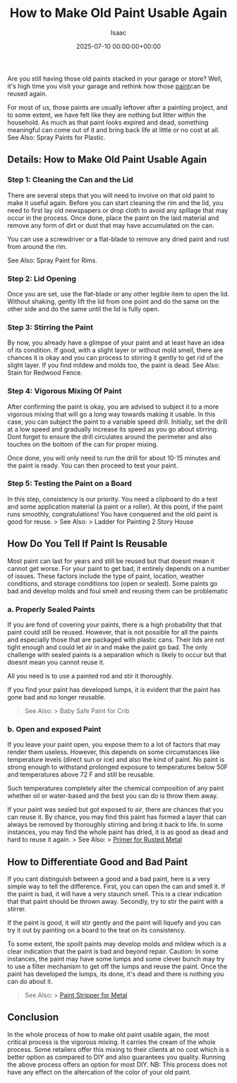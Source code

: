 ﻿---
title: How to Make Old Paint Usable Again
description: Are you still having those old paints stacked in your garage or store? Well, it's high time you visit your garage and rethink how those paint can be reused...
slug: /how-to-make-old-paint-usable-again/
date: 2025-07-10 00:00:00+00:00
lastmod: 2025-07-10 00:00:00+03:00
author: Isaac
categories:
- DIY Paintings
tags:
- diy-paintings
- old
- paint
layout: post
---

Are you still having those old paints stacked in your garage or store? Well, it's high time you visit your garage and rethink how those [paint](https://pestpolicy.com/airless-paint-sprayer-tips/)can be reused again.

For most of us, those paints are usually leftover after a painting project, and to some extent, we have felt like they are nothing but litter within the household. As much as that paint looks expired and dead, something meaningful can come out of it and bring back life at little or no cost at all. See Also: Spray Paints for Plastic.

##  Details: How to Make Old Paint Usable Again

###  Step 1: Cleaning the Can and the Lid

There are several steps that you will need to involve on that old paint to make it useful again. Before you can start cleaning the rim and the lid, you need to first lay old newspapers or drop cloth to avoid any spillage that may occur in the process. Once done, place the paint on the laid material and remove any form of dirt or dust that may have accumulated on the can.

You can use a screwdriver or a flat-blade to remove any dried paint and rust from around the rim.

See Also: Spray Paint for Rims.

###  Step 2: Lid Opening

Once you are set, use the flat-blade or any other legible item to open the lid. Without shaking, gently lift the lid from one point and do the same on the other side and do the same until the lid is fully open.

###  Step 3: Stirring the Paint

By now, you already have a glimpse of your paint and at least have an idea of its condition. If good, with a slight layer or without mold smell, there are chances it is okay and you can process to stirring it gently to get rid of the slight layer. If you find mildew and molds too, the paint is dead. See Also: Stain for Redwood Fence.

###  Step 4: Vigorous Mixing Of Paint

After confirming the paint is okay, you are advised to subject it to a more vigorous mixing that will go a long way towards making it usable. In this case, you can subject the paint to a variable speed drill. Initially, set the drill at a low speed and gradually increase its speed as you go about stirring. Dont forget to ensure the drill circulates around the perimeter and also touches on the bottom of the can for proper mixing.

Once done, you will only need to run the drill for about 10-15 minutes and the paint is ready. You can then proceed to test your paint.

###  Step 5: Testing the Paint on a Board

In this step, consistency is our priority. You need a clipboard to do a test and some application material (a paint or a roller). At this point, if the paint runs smoothly, congratulations! You have conquered and the old paint is good for reuse. > See Also: > Ladder for Painting 2 Story House

##  How Do You Tell If Paint Is Reusable

Most paint can last for years and still be reused but that doesnt mean it cannot get worse. For your paint to get bad, it entirely depends on a number of issues. These factors include the type of paint, location, weather conditions, and storage conditions too (open or sealed). Some paints go bad and develop molds and foul smell and reusing them can be problematic

###  a. Properly Sealed Paints

If you are fond of covering your paints, there is a high probability that that paint could still be reused. However, that is not possible for all the paints and especially those that are packaged with plastic cans. Their lids are not tight enough and could let air in and make the paint go bad. The only challenge with sealed paints is a separation which is likely to occur but that doesnt mean you cannot reuse it.

All you need is to use a painted rod and stir it thoroughly.

If you find your paint has developed lumps, it is evident that the paint has gone bad and no longer reusable.

> See Also: > Baby Safe Paint for Crib

###  b. Open and exposed Paint

If you leave your paint open, you expose them to a lot of factors that may render them useless. However, this depends on some circumstances like temperature levels (direct sun or ice) and also the kind of paint. No paint is strong enough to withstand prolonged exposure to temperatures below 50F and temperatures above 72 F and still be reusable.

Such temperatures completely alter the chemical composition of any paint whether oil or water-based and the best you can do is throw them away.

If your paint was sealed but got exposed to air, there are chances that you can reuse it. By chance, you may find this paint has formed a layer that can always be removed by thoroughly stirring and bring it back to life. In some instances, you may find the whole paint has dried, it is as good as dead and hard to reuse it again. > See Also: > [Primer for Rusted Metal](https://pestpolicy.com/best-primer-for-rusted-metal/)

##  How to Differentiate Good and Bad Paint

If you cant distinguish between a good and a bad paint, here is a very simple way to tell the difference. First, you can open the can and smell it. If the paint is bad, it will have a very staunch smell. This is a clear indication that that paint should be thrown away. Secondly, try to stir the paint with a stirrer.

If the paint is good, it will stir gently and the paint will liquefy and you can try it out by painting on a board to the teat on its consistency.

To some extent, the spoilt paints may develop molds and mildew which is a clear indication that the paint is bad and beyond repair. Caution: In some instances, the paint may have some lumps and some clever bunch may try to use a filter mechanism to get off the lumps and reuse the paint. Once the paint has developed the lumps, its done, it's dead and there is nothing you can do about it.

> See Also: > [Paint Stripper for Metal](https://pestpolicy.com/best-paint-stripper-for-metal/)

##  Conclusion

In the whole process of how to make old paint usable again, the most critical process is the vigorous mixing. It carries the cream of the whole process. Some retailers offer this mixing to their clients at no cost which is a better option as compared to DIY and also guarantees you quality. Running the above process offers an option for most DIY. NB: This process does not have any effect on the altercation of the color of your old paint.

